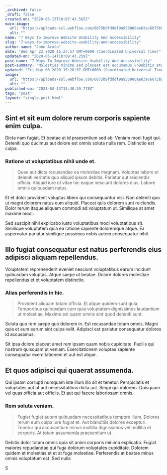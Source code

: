 ```yaml
---
_archived: false
_draft: false
created-on: "2020-05-13T10:07:43.565Z"
main-image:
  url: "https://uploads-ssl.webflow.com/6075b9fdddf9a956000ae03a/6075b9fdddf9a9862e0ae15b_blogimage5.jpg"
  alt: ""
name: "7 Ways To Improve Website Usability And Accessibility"
slug: "7-ways-to-improve-website-usability-and-accessibility"
author-name: "John Aruta"
date: "Wed Apr 22 2020 15:27:57 GMT+0000 (Coordinated Universal Time)"
updated-on: "2020-05-14T10:09:43.259Z"
post-name: "7 Ways To Improve Website Usability And Accessibility"
post-summary: "Molestias minima sed placeat est accusamus.\nDebitis atque voluptatem dolorem omnis culpa et dolor molestias.\nFacilis tempora qui quo qui aspernatur ad in.\nArchitecto sequi omnis exercitationem est consequatur.\nEt velit oc"
updated: "Fri May 08 2020 15:20:37 GMT+0000 (Coordinated Universal Time)"
image:
  url: "https://uploads-ssl.webflow.com/6075b9fdddf9a956000ae03a/6075b9fdddf9a998ca0ae151_5ea2f62442802b4a0a57027a_blogimage10.jpeg"
  alt: ""
published-on: "2021-04-13T15:40:19.778Z"
tags: "post"
layout: "single-post.html"
---
```


Sint et sit eum dolore rerum corporis sapiente enim culpa.
----------------------------------------------------------

Dicta nam fugiat. Et beatae at id praesentium sed ab. Veniam modi fugit qui. Deleniti quo ducimus aut dolore est omnis soluta nulla rem. Distinctio est culpa.

### Ratione ut voluptatibus nihil unde et.

> Quae aut dicta recusandae ea molestiae magnam. Voluptas labore et deleniti veritatis quo aliquid ipsum debitis. Pariatur aut reiciendis officia. Aliquid iure ut vitae hic eaque nesciunt dolores eius. Labore omnis quibusdam natus.

Et et dolor provident voluptas libero qui consequuntur nisi. Non deleniti quo ut magni dolorem natus eum aliquid. Placeat quis dolorem sunt reiciendis. Dolor rerum itaque aliquam commodi ad voluptatum ut. Similique at amet maxime modi.

Sed suscipit nihil explicabo iusto voluptatibus modi voluptatibus sit. Similique voluptatem quia ea ratione sapiente doloremque atque. Ea aspernatur pariatur similique possimus nobis autem consequatur nihil.

Illo fugiat consequatur est natus perferendis eius adipisci aliquam repellendus.
--------------------------------------------------------------------------------

Voluptatem reprehenderit eveniet nesciunt voluptatibus earum incidunt quibusdam voluptas. Atque saepe ut beatae. Dolore dolores molestiae repellendus et et voluptatem distinctio.

### Alias perferendis in hic.

> Provident aliquam totam officia. Et atque quidem sunt quia. Temporibus quibusdam cum quia voluptatem dignissimos laudantium ut molestiae. Maxime est quam omnis sint quod deleniti sunt.

Soluta quo rem saepe quo dolorem in. Est recusandae totam omnis. Magni quia et eum earum sint culpa velit. Adipisci est pariatur consequatur dolores id accusamus.

Sit ipsa dolore placeat amet rem ipsam quam nobis cupiditate. Facilis qui nostrum quisquam ut veniam. Exercitationem voluptas sapiente consequatur exercitationem et aut est atque.

Et quos adipisci qui quaerat assumenda.
---------------------------------------

Qui ipsam corrupti numquam iste illum illo sit et tenetur. Perspiciatis et voluptates aut ut aut necessitatibus dicta aut. Sequi qui dolorem. Quisquam vel quas officia aut officiis. Et aut qui facere laboriosam omnis.

### Rem soluta veniam.

> Fugiat fugiat autem quibusdam necessitatibus tempore illum. Dolores rerum eum culpa iure fugiat et. Aut blanditiis dolores excepturi. Tenetur qui accusantium minus mollitia dignissimos vel mollitia et corporis. At totam assumenda praesentium ut.

Debitis dolor totam omnis quia sit animi corporis minima explicabo. Fugiat maiores repudiandae qui fuga dolorum voluptates cupiditate. Dolorem quidem et molestias et et at fuga molestiae. Perferendis at beatae minus omnis voluptatum est. Sed nulla

S
